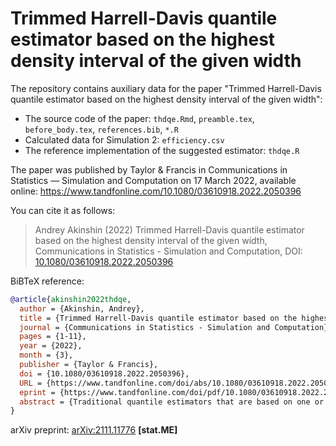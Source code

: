 # Trimmed Harrell-Davis quantile estimator based on the highest density interval of the given width

The repository contains auxiliary data for the paper "Trimmed Harrell-Davis quantile estimator based on the highest density interval of the given width":

* The source code of the paper: `thdqe.Rmd`, `preamble.tex`, `before_body.tex`, `references.bib`, `*.R`
* Calculated data for Simulation 2: `efficiency.csv`
* The reference implementation of the suggested estimator: `thdqe.R`

The paper was published by Taylor & Francis in Communications in Statistics — Simulation and Computation on 17 March 2022, available online: https://www.tandfonline.com/10.1080/03610918.2022.2050396

You can cite it as follows:

> Andrey Akinshin (2022) Trimmed Harrell-Davis quantile estimator based on the highest density interval of the given width, Communications in Statistics - Simulation and Computation, DOI: [10.1080/03610918.2022.2050396](https://doi.org/10.1080/03610918.2022.2050396)

BiBTeX reference:

```bib
@article{akinshin2022thdqe,
  author = {Akinshin, Andrey},
  title = {Trimmed Harrell-Davis quantile estimator based on the highest density interval of the given width},
  journal = {Communications in Statistics - Simulation and Computation},
  pages = {1-11},
  year = {2022},
  month = {3},
  publisher = {Taylor & Francis},
  doi = {10.1080/03610918.2022.2050396},
  URL = {https://www.tandfonline.com/doi/abs/10.1080/03610918.2022.2050396},
  eprint = {https://www.tandfonline.com/doi/pdf/10.1080/03610918.2022.2050396},
  abstract = {Traditional quantile estimators that are based on one or two order statistics are a common way to estimate distribution quantiles based on the given samples. These estimators are robust, but their statistical efficiency is not always good enough. A more efficient alternative is the Harrell-Davis quantile estimator which uses a weighted sum of all order statistics. Whereas this approach provides more accurate estimations for the light-tailed distributions, it’s not robust. To be able to customize the tradeoff between statistical efficiency and robustness, we could consider a trimmed modification of the Harrell-Davis quantile estimator. In this approach, we discard order statistics with low weights according to the highest density interval of the beta distribution.}
}
```

arXiv preprint: [arXiv:2111.11776](https://arxiv.org/abs/2111.11776) **[stat.ME]**